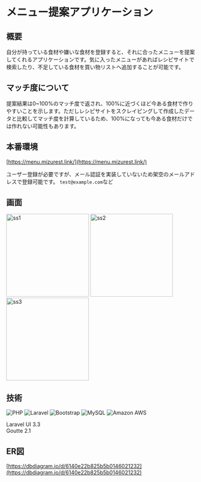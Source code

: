 # メニュー提案アプリケーション

## 概要
自分が持っている食材や嫌いな食材を登録すると、それに合ったメニューを提案してくれるアプリケーションです。気に入ったメニューがあればレシピサイトで検索したり、不足している食材を買い物リストへ追加することが可能です。

## マッチ度について
提案結果は0~100%のマッチ度で返され、100%に近づくほど今ある食材で作りやすいことを示します。ただしレシピサイトをスクレイピングして作成したデータと比較してマッチ度を計算しているため、100%になっても今ある食材だけでは作れない可能性もあります。

## 本番環境
[https://menu.mizurest.link/](https://menu.mizurest.link/)

ユーザー登録が必要ですが、メール認証を実装していないため架空のメールアドレスで登録可能です。
`test@example.com`など

## 画面
<img width="220" alt="ss1" src="https://i.imgur.com/ald8I4f.png"> <img width="220" alt="ss2" src="https://i.imgur.com/bFsOruZ.png"> <img width="220" alt="ss3" src="https://i.imgur.com/hGPAd9B.png">

## 技術
![PHP](https://img.shields.io/badge/PHP-f2f2f2.svg?logo=php&style=for-the-badge)
![Laravel](https://img.shields.io/badge/Laravel-fff.svg?logo=laravel&style=for-the-badge)
![Bootstrap](https://img.shields.io/badge/Bootstrap-f7f5fb.svg?logo=bootstrap&style=for-the-badge)
![MySQL](https://img.shields.io/badge/MySQL-f29111.svg?logo=mysql&style=for-the-badge)
![Amazon AWS](https://img.shields.io/badge/Amazon&nbsp;AWS-232f3e.svg?logo=amazon-aws&style=for-the-badge)<br>

Laravel UI 3.3<br>
Goutte 2.1<br>

## ER図
[https://dbdiagram.io/d/6140e22b825b5b0146021232](https://dbdiagram.io/d/6140e22b825b5b0146021232)